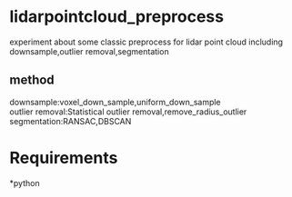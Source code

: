 # lidarpointcloud_preprocess
experiment about some classic preprocess for lidar point cloud including downsample,outlier removal,segmentation
## method
downsample:voxel_down_sample,uniform_down_sample  
outlier removal:Statistical outlier removal,remove_radius_outlier  
segmentation:RANSAC,DBSCAN
# Requirements
*python
